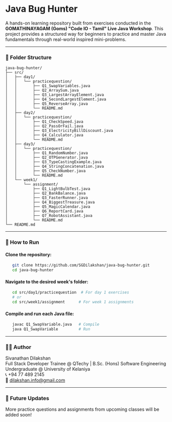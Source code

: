 # Java Bug Hunter
A hands-on learning repository built from exercises conducted in the **GOMATHINAYAGAM (Goms) "Code IO - Tamil" Live Java Workshop**. This project provides a structured way for beginners to practice and master Java fundamentals through real-world inspired mini-problems.

---

### 📁 Folder Structure

```
java-bug-hunter/
├── src/
│   ├── day1/
│   │   └── practicequestion/
│   │       ├── Q1_SwapVariables.java
│   │       ├── Q2_ArraySum.java
│   │       ├── Q3_LargestArrayElement.java
│   │       ├── Q4_SecondLargestElement.java
│   │       ├── Q5_ReverseArray.java
│   │       └── README.md
│   ├── day2/
│   │   └── practicequestion/
│   │       ├── Q1_CheckSpeed.java
│   │       ├── Q2_PassOrFail.java
│   │       ├── Q3_ElectricityBillDiscount.java
│   │       ├── Q4_Calculator.java
│   │       └── README.md
│   ├── day3/
│   │   └── practicequestion/
│   │       ├── Q1_RandomNumber.java
│   │       ├── Q2_OTPGenerator.java
│   │       ├── Q3_TypeCastingExample.java
│   │       ├── Q4_StringConcatenation.java
│   │       ├── Q5_CheckNumber.java
│   │       └── README.md
│   └── week1/
│       └── assignment/
│           ├── Q1_LightBulbTest.java
│           ├── Q2_BankBalance.java
│           ├── Q3_FasterRunner.java
│           ├── Q4_BiggestTreasure.java
│           ├── Q5_MagicCalendar.java
│           ├── Q6_ReportCard.java
│           ├── Q7_RobotAssistant.java
│           └── README.md
└── README.md
```

---

### 🚀 How to Run

#### Clone the repository:
```bash
   git clone https://github.com/SGDilakshan/java-bug-hunter.git
   cd java-bug-hunter
```

#### Navigate to the desired week's folder:
```bash
   cd src/day1/practicequestion  # For day 1 exercises
   # or
   cd src/week1/assignment      # For week 1 assignments
```

#### Compile and run each Java file:
```bash
   javac Q1_SwapVariable.java   # Compile
   java Q1_SwapVariable         # Run
```

---

### 👨‍💻 Author  
Sivanathan Dilakshan  
Full Stack Developer Trainee @ QTechy | B.Sc. (Hons) Software Engineering Undergraduate @ University of Kelaniya  
📞 +94 77 489 2145  
📧 dilakshan.info@gmail.com

---

###  🔮 Future Updates
More practice questions and assignments from upcoming classes will be added soon!